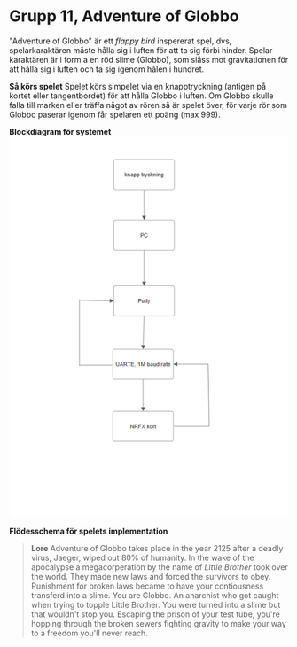 # Grupp 11, Adventure of Globbo

"Adventure of Globbo" är ett _flappy bird_ inspererat spel, dvs, spelarkaraktären måste hålla sig i luften för att ta sig förbi hinder. Spelar karaktären är i form a en röd slime (Globbo), som slåss mot gravitationen för att hålla sig i luften och ta sig igenom hålen i hundret.


**Så körs spelet**
Spelet körs simpelet via en knapptryckning (antigen på kortet eller tangentbordet) för att hålla Globbo i luften. Om Globbo skulle falla till marken eller träffa något av rören så är spelet över, för varje rör som Globbo paserar igenom får spelaren ett poäng (max 999).


**Blockdiagram för systemet**
![](grupp11_block_diagram_(system).png)

**Flödesschema för spelets implementation**


>**Lore**
Adventure of Globbo takes place in the year 2125 after a deadly virus, Jaeger, wiped out 80% of humanity. In the wake of the apocalypse a megacorperation by the name of _Little Brother_ took over the world. They made new laws and forced the survivors to obey. Punishment for broken laws became to have your contiousness transferd into a slime. 
You are Globbo. An anarchist who got caught when trying to topple Little Brother. You were turned into a slime but that wouldn't stop you. Escaping the prison of your test tube, you're hopping through the broken sewers fighting gravity to make your way to a freedom you'll never reach.
